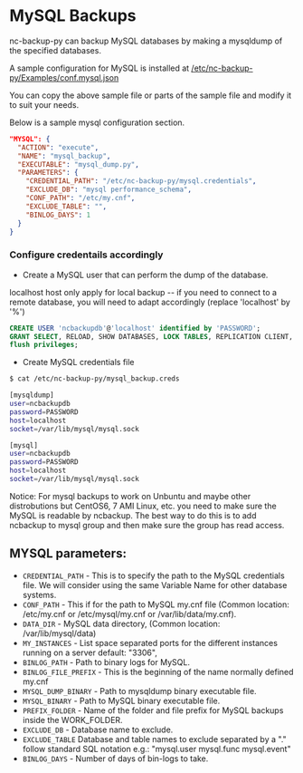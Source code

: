 
# MySQL Backups

nc-backup-py can backup MySQL databases by making a mysqldump of the specified databases.

A sample configuration for MySQL is installed at [/etc/nc-backup-py/Examples/conf.mysql.json](nc-backup-py/conf/Examples/conf.mysql.json)

You can copy the above sample file or parts of the sample file and modify it to suit your needs.

Below is a sample mysql configuration section.

```JSON
"MYSQL": {
  "ACTION": "execute",
  "NAME": "mysql_backup",
  "EXECUTABLE": "mysql_dump.py",
  "PARAMETERS": {
    "CREDENTIAL_PATH": "/etc/nc-backup-py/mysql.credentials",
    "EXCLUDE_DB": "mysql performance_schema",
    "CONF_PATH": "/etc/my.cnf",
    "EXCLUDE_TABLE": "",
    "BINLOG_DAYS": 1
  }
}
```

### Configure credentails accordingly

* Create a MySQL user that can perform the dump of the database.

localhost host only apply for local backup -- if you need to connect to a remote database, you will need to adapt accordingly (replace 'localhost' by '%')

```sql
CREATE USER 'ncbackupdb'@'localhost' identified by 'PASSWORD';
GRANT SELECT, RELOAD, SHOW DATABASES, LOCK TABLES, REPLICATION CLIENT, SHOW VIEW, EVENT ON *.* TO 'ncbackupdb'@'localhost';
flush privileges;

```
* Create MySQL credentials file

```bash
$ cat /etc/nc-backup-py/mysql_backup.creds

[mysqldump]
user=ncbackupdb
password=PASSWORD
host=localhost
socket=/var/lib/mysql/mysql.sock

[mysql]
user=ncbackupdb
password=PASSWORD
host=localhost
socket=/var/lib/mysql/mysql.sock
```

Notice: For mysql backups to work on Unbuntu and maybe other distrobutions but CentOS6, 7 AMI Linux, etc. you need to make sure the MySQL is readable by ncbackup. The best way to do this is to add ncbackup to mysql group and then make sure the group has read access.

## MYSQL parameters:

* `CREDENTIAL_PATH` - This is to specify the path to the MySQL credentials file. We will consider using the same Variable Name for other database systems.
* `CONF_PATH` - This if for the path to MySQL my.cnf file (Common location: /etc/my.cnf or /etc/mysql/my.cnf or /var/lib/data/my.cnf).
* `DATA_DIR` - MySQL data directory, (Common location: /var/lib/mysql/data)
* `MY_INSTANCES` - List space separated ports for the different instances running on a server default: "3306",
* `BINLOG_PATH` - Path to binary logs for MySQL.
* `BINLOG_FILE_PREFIX` - This is the beginning of the name normally defined my.cnf
* `MYSQL_DUMP_BINARY` - Path to mysqldump binary executable file.
* `MYSQL_BINARY` - Path to MySQL binary executable file.
* `PREFIX_FOLDER` - Name of the folder and file prefix for MySQL backups inside the WORK_FOLDER.
* `EXCLUDE_DB` - Database name to exclude.
* `EXCLUDE_TABLE` Database and table names to exclude separated by a "." follow standard SQL notation e.g.: "mysql.user mysql.func mysql.event"
* `BINLOG_DAYS` - Number of days of bin-logs to take.
